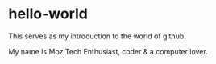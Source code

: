 # hello-world
This serves as my introduction to the world of github.

My name Is Moz Tech Enthusiast, coder & a computer lover.
